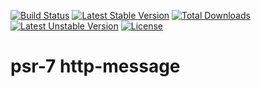 [![Build Status](https://travis-ci.org/Laemmi/http-message.svg?branch=master)](https://travis-ci.org/Laemmi/http-message)
[![Latest Stable Version](https://poser.pugx.org/laemmi/http-message/v/stable)](https://packagist.org/packages/laemmi/http-message)
[![Total Downloads](https://poser.pugx.org/laemmi/http-message/downloads)](https://packagist.org/packages/laemmi/http-message)
[![Latest Unstable Version](https://poser.pugx.org/laemmi/http-message/v/unstable)](https://packagist.org/packages/laemmi/http-message)
[![License](https://poser.pugx.org/laemmi/http-message/license)](https://packagist.org/packages/laemmi/http-message)

# psr-7 http-message